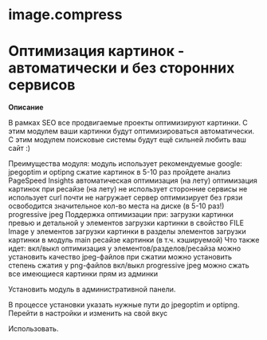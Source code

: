 # image.compress

# Оптимизация картинок - автоматически и без сторонних сервисов

**Описание**

В рамках SEO все продвигаемые проекты оптимизируют картинки.
С этим модулем ваши картинки будут оптимизироваться автоматически.
С этим модулем поисковые системы будут ещё сильней любить ваш сайт :)

Преимущества модуля:
модуль использует рекомендуемые google: jpegoptim и optipng
сжатие картинок в 5-10 раз
пройдете анализ PageSpeed Insights
автоматическая оптимизация (на лету)
оптимизация картинок при ресайзе (на лету)
не использует сторонние сервисы
не использует curl
почти не нагружает сервер
оптимизирует без грязи
освободится значительное кол-во места на диске (в 5-10 раз!)
progressive jpeg
Поддержка оптимизации при:
загрузки картинки превью и детальной у элементов
загрузки картинки в свойство FILE Image у элементов
загрузки картинки в разделы элементов
загрузки картинки в модуль main
ресайзе картинки (в т.ч. кэшируемой)
Что также идет:
вкл/выкл оптимизация у элементов/разделов/ресайза
можно установить качество jpeg-файлов при сжатии
можно установить степень сжатия у png-файлов
вкл/выкл progressive jpeg
можно сжать все имеющиеся картинки прям из админки


Установить модуль в административной панели.

В процессе установки указать нужные пути до jpegoptim и optipng.
Перейти в настройки и изменить на свой вкус

Использовать.